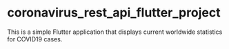 # coronavirus_rest_api_flutter_project

This is a simple Flutter application that displays current worldwide statistics for COVID19 cases.
